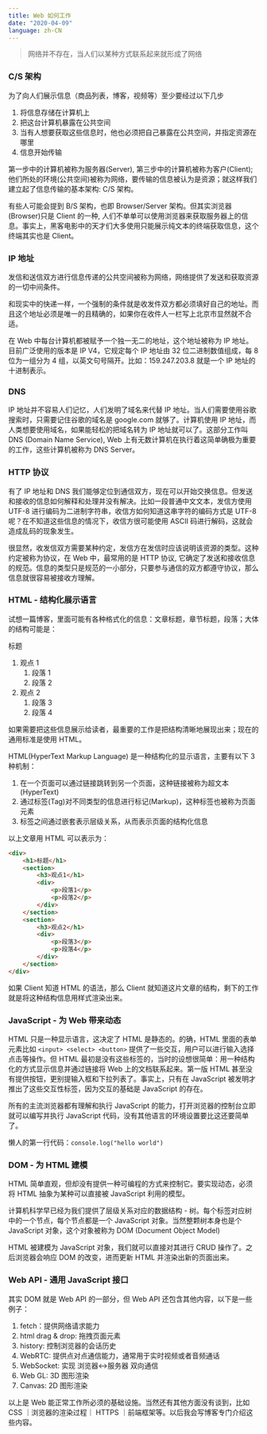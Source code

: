```yaml
---
title: Web 如何工作
date: "2020-04-09"
language: zh-CN
---
```


> 网络并不存在，当人们以某种方式联系起来就形成了网络

### C/S 架构

为了向人们展示信息（商品列表，博客，视频等）至少要经过以下几步

1. 将信息存储在计算机上
2. 把这台计算机暴露在公共空间
3. 当有人想要获取这些信息时，他也必须把自己暴露在公共空间，并指定资源在哪里
4. 信息开始传输

第一步中的计算机被称为服务器(Server), 第三步中的计算机被称为客户(Client); 他们所处的环境(公共空间)被称为网络，要传输的信息被认为是资源；就这样我们建立起了信息传输的基本架构: C/S 架构。

有些人可能会提到 B/S 架构，也即 Browser/Server 架构。但其实浏览器(Browser)只是 Client 的一种, 人们不单单可以使用浏览器来获取服务器上的信息。事实上，黑客电影中的天才们大多使用只能展示纯文本的终端获取信息，这个终端其实也是 Client。

### IP 地址

发信和送信双方进行信息传递的公共空间被称为网络，网络提供了发送和获取资源的一切中间条件。

和现实中的快递一样，一个强制的条件就是收发件双方都必须填好自己的地址。而且这个地址必须是唯一的且精确的，如果你在收件人一栏写上北京市显然就不合适。

在 Web 中每台计算机都被赋予一个独一无二的地址，这个地址被称为 IP 地址。目前广泛使用的版本是 IP V4，它规定每个 IP 地址由 32 位二进制数值组成，每 8 位为一组分为 4 组，以英文句号隔开。比如：159.247.203.8 就是一个 IP 地址的十进制表示。

### DNS

IP 地址并不容易人们记忆，人们发明了域名来代替 IP 地址。当人们需要使用谷歌搜索时，只需要记住谷歌的域名是 google.com 就够了。计算机使用 IP 地址，而人类想要使用域名，如果能轻松的把域名转为 IP 地址就可以了。这部分工作叫 DNS (Domain Name Service), Web 上有无数计算机在执行着这简单确极为重要的工作，这些计算机被称为 DNS Server。

### HTTP 协议

有了 IP 地址和 DNS 我们能够定位到通信双方，现在可以开始交换信息。但发送和接收的信息如何解释和处理并没有解决。比如一段普通中文文本，发信方使用 UTF-8 进行编码为二进制字符串，收信方如何知道这串字符的编码方式是 UTF-8 呢？在不知道这些信息的情况下，收信方很可能使用 ASCII 码进行解码，这就会造成乱码的现象发生。

很显然，收发信双方需要某种约定，发信方在发信时应该说明该资源的类型。这种约定被称为协议，在 Web 中，最常用的是 HTTP 协议, 它确定了发送和接收信息的规范。信息的类型只是规范的一小部分，只要参与通信的双方都遵守协议，那么信息就很容易被接收方理解。

### HTML - 结构化展示语言

试想一篇博客，里面可能有各种格式化的信息：文章标题，章节标题，段落；大体的结构可能是：

标题

1. 观点 1
   1. 段落 1
   2. 段落 2
2. 观点 2
   1. 段落 3
   2. 段落 4

如果需要把这些信息展示给读者，最重要的工作是把结构清晰地展现出来；现在的通用标准是使用 HTML。

HTML(HyperText Markup Language) 是一种结构化的显示语言，主要有以下 3 种机制：

1. 在一个页面可以通过链接跳转到另一个页面，这种链接被称为超文本(HyperText)
2. 通过标签(Tag)对不同类型的信息进行标记(Markup)，这种标签也被称为页面元素
3. 标签之间通过嵌套表示层级关系，从而表示页面的结构化信息

以上文章用 HTML 可以表示为：

```html
<div>
    <h1>标题</h1>
    <section>
        <h3>观点1</h1>
        <div>
            <p>段落1</p>
            <p>段落2</p>
        </div>
    </section>
    <section>
        <h3>观点2</h1>
        <div>
            <p>段落3</p>
            <p>段落4</p>
        </div>
    </section>
</div>
```

如果 Client 知道 HTML 的语法，那么 Client 就知道这片文章的结构，剩下的工作就是将这种结构信息用样式渲染出来。

### JavaScript - 为 Web 带来动态

HTML 只是一种显示语言，这决定了 HTML 是静态的。的确，HTML 里面的表单元素比如 `<input> <select> <button>` 提供了一些交互，用户可以进行输入选择点击等操作。但 HTML 最初是没有这些标签的，当时的设想很简单：用一种结构化的方式显示信息并通过链接将 Web 上的文档联系起来。第一版 HTML 甚至没有提供按钮，更别提输入框和下拉列表了。事实上，只有在 JavaScript 被发明才推出了这些交互性标签，因为交互的基础是 JavaScript 的存在。

所有的主流浏览器都有理解和执行 JavaScript 的能力，打开浏览器的控制台立即就可以编写并执行 JavaScript 代码，没有其他语言的环境设置要比这还要简单了。

懒人的第一行代码：`console.log("hello world")`

### DOM - 为 HTML 建模

HTML 简单直观，但却没有提供一种可编程的方式来控制它。要实现动态，必须将 HTML 抽象为某种可以直接被 JavaScript 利用的模型。

计算机科学早已经为我们提供了层级关系对应的数据结构 - 树。每个标签对应树中的一个节点，每个节点都是一个 JavaScript 对象。当然整颗树本身也是个 JavaScript 对象，这个对象被称为 DOM (Document Object Model)

HTML 被建模为 JavaScript 对象，我们就可以直接对其进行 CRUD 操作了。之后浏览器会响应 DOM 的改变，进而更新 HTML 并渲染出新的页面出来。

### Web API - 通用 JavaScript 接口

其实 DOM 就是 Web API 的一部分，但 Web API 还包含其他内容，以下是一些例子：

1. fetch：提供网络请求能力
2. html drag & drop: 拖拽页面元素
3. history: 控制浏览器的会话历史
4. WebRTC: 提供点对点通信能力，通常用于实时视频或者音频通话
5. WebSocket: 实现 浏览器<->服务器 双向通信
6. Web GL: 3D 图形渲染
7. Canvas: 2D 图形渲染

以上是 Web 能正常工作所必须的基础设施。当然还有其他方面没有谈到，比如 CSS ｜浏览器的渲染过程｜ HTTPS ｜前端框架等。以后我会写博客专门介绍这些内容。
